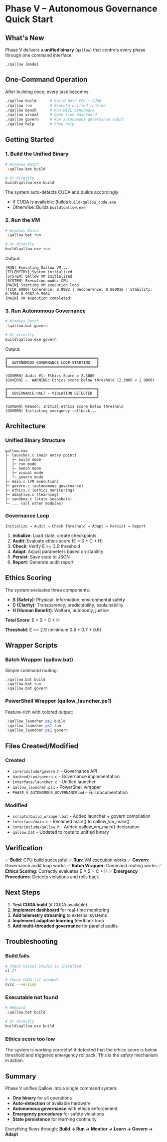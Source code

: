 # Phase V – Autonomous Governance Quick Start

## What's New

Phase V delivers a **unified binary** (`qallow`) that controls every phase through one command interface:

```
./qallow [mode]
```

## One-Command Operation

After building once, every task becomes:

```bash
./qallow build      # Build both CPU + CUDA
./qallow run        # Execute unified runtime
./qallow bench      # Run HITL benchmark
./qallow visual     # Open live dashboard
./qallow govern     # Run autonomous governance audit
./qallow help       # Show help
```

## Getting Started

### 1. Build the Unified Binary

```bash
# Windows Batch
.\qallow.bat build

# Or directly
build\qallow.exe build
```

The system auto-detects CUDA and builds accordingly:
- If CUDA is available: Builds `build\qallow_cuda.exe`
- Otherwise: Builds `build\qallow.exe`

### 2. Run the VM

```bash
# Windows Batch
.\qallow.bat run

# Or directly
build\qallow.exe run
```

Output:
```
[RUN] Executing Qallow VM...
[TELEMETRY] System initialized
[SYSTEM] Qallow VM initialized
[SYSTEM] Execution mode: CPU
[MAIN] Starting VM execution loop...
[TICK 0000] Coherence: 0.9992 | Decoherence: 0.000010 | Stability: 0.9984 0.9982 0.9984
[MAIN] VM execution completed
```

### 3. Run Autonomous Governance

```bash
# Windows Batch
.\qallow.bat govern

# Or directly
build\qallow.exe govern
```

Output:
```
╔════════════════════════════════════════╗
║  AUTONOMOUS GOVERNANCE LOOP STARTING   ║
╚════════════════════════════════════════╝

[GOVERN] Audit #1: Ethics Score = 2.3000
[GOVERN] ⚠️  WARNING: Ethics score below threshold (2.3000 < 2.9000)

╔════════════════════════════════════════╗
║  GOVERNANCE HALT - VIOLATION DETECTED  ║
╚════════════════════════════════════════╝

[GOVERN] Reason: Initial ethics score below threshold
[GOVERN] Initiating emergency rollback...
```

## Architecture

### Unified Binary Structure

```
qallow.exe
├─ launcher.c (main entry point)
│  ├─ build mode
│  ├─ run mode
│  ├─ bench mode
│  ├─ visual mode
│  └─ govern mode
├─ main.c (VM execution)
├─ govern.c (autonomous governance)
├─ ethics.c (ethics monitoring)
├─ adaptive.c (learning)
├─ sandbox.c (state snapshots)
└─ ... (all other modules)
```

### Governance Loop

```
Initialize → Audit → Check Threshold → Adapt → Persist → Report
```

1. **Initialize**: Load state, create checkpoints
2. **Audit**: Evaluate ethics score (E = S + C + H)
3. **Check**: Verify E >= 2.9 threshold
4. **Adapt**: Adjust parameters based on stability
5. **Persist**: Save state to JSON
6. **Report**: Generate audit report

## Ethics Scoring

The system evaluates three components:

- **S (Safety)**: Physical, information, environmental safety
- **C (Clarity)**: Transparency, predictability, explainability
- **H (Human Benefit)**: Welfare, autonomy, justice

**Total Score**: E = S + C + H

**Threshold**: E >= 2.9 (minimum 0.8 + 0.7 + 0.6)

## Wrapper Scripts

### Batch Wrapper (qallow.bat)

Simple command routing:
```batch
.\qallow.bat build
.\qallow.bat run
.\qallow.bat govern
```

### PowerShell Wrapper (qallow_launcher.ps1)

Feature-rich with colored output:
```powershell
.\qallow_launcher.ps1 build
.\qallow_launcher.ps1 run
.\qallow_launcher.ps1 govern
```

## Files Created/Modified

### Created
- `core/include/govern.h` - Governance API
- `backend/cpu/govern.c` - Governance implementation
- `interface/launcher.c` - Unified launcher
- `qallow_launcher.ps1` - PowerShell wrapper
- `PHASE_V_AUTONOMOUS_GOVERNANCE.md` - Full documentation

### Modified
- `scripts/build_wrapper.bat` - Added launcher + govern compilation
- `interface/main.c` - Renamed main() to qallow_vm_main()
- `core/include/qallow.h` - Added qallow_vm_main() declaration
- `qallow.bat` - Updated to route to unified binary

## Verification

✅ **Build**: CPU build successful
✅ **Run**: VM execution works
✅ **Govern**: Governance audit loop works
✅ **Batch Wrapper**: Command routing works
✅ **Ethics Scoring**: Correctly evaluates E = S + C + H
✅ **Emergency Procedures**: Detects violations and rolls back

## Next Steps

1. **Test CUDA build** (if CUDA available)
2. **Implement dashboard** for real-time monitoring
3. **Add telemetry streaming** to external systems
4. **Implement adaptive learning** feedback loop
5. **Add multi-threaded governance** for parallel audits

## Troubleshooting

### Build fails
```bash
# Check Visual Studio is installed
cl /?

# Check CUDA (if needed)
nvcc --version
```

### Executable not found
```bash
# Rebuild
.\qallow.bat build

# Or directly
build\qallow.exe build
```

### Ethics score too low
The system is working correctly! It detected that the ethics score is below threshold and triggered emergency rollback. This is the safety mechanism in action.

## Summary

Phase V unifies Qallow into a single command system:

- **One binary** for all operations
- **Auto-detection** of available hardware
- **Autonomous governance** with ethics enforcement
- **Emergency procedures** for safety violations
- **State persistence** for learning continuity

Everything flows through: **Build → Run → Monitor → Learn → Govern → Adapt**

